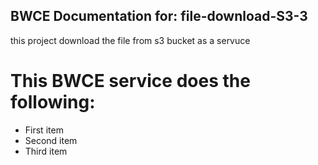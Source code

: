 BWCE Documentation for: file-download-S3-3
-------

this project download the file from s3 bucket as a servuce

This BWCE service does the following:
===========================

- First item
- Second item
- Third item
